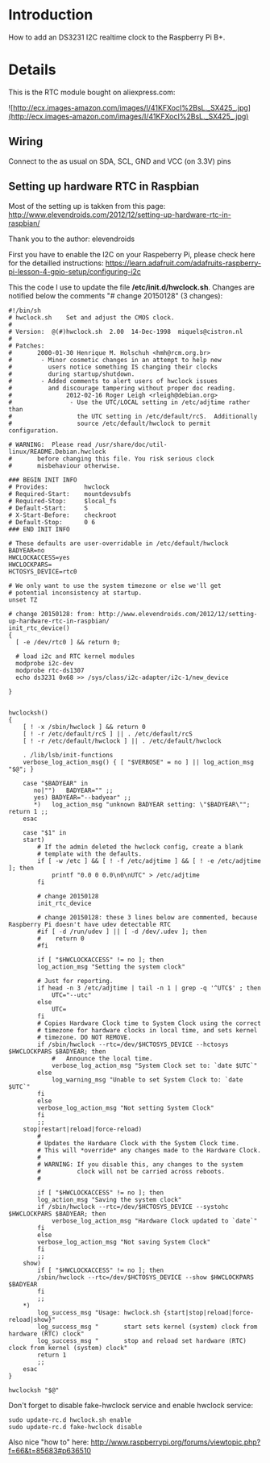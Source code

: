 # Introduction #

How to add an DS3231 I2C realtime clock to the Raspberry Pi B+.


# Details #

This is the RTC module bought on aliexpress.com:

![http://ecx.images-amazon.com/images/I/41KFXocI%2BsL._SX425_.jpg](http://ecx.images-amazon.com/images/I/41KFXocI%2BsL._SX425_.jpg)

## Wiring ##
Connect to the as usual on SDA, SCL, GND and VCC (on 3.3V) pins

## Setting up hardware RTC in Raspbian ##
Most of the setting up is takken from this page:
http://www.elevendroids.com/2012/12/setting-up-hardware-rtc-in-raspbian/

Thank you to the author: elevendroids

First you have to enable the I2C on your Raspeberry Pi, please check here for the detailled instructions: https://learn.adafruit.com/adafruits-raspberry-pi-lesson-4-gpio-setup/configuring-i2c

This the code I use to update the file **/etc/init.d/hwclock.sh**. Changes are notified below the comments "# change 20150128" (3 changes):
```
#!/bin/sh
# hwclock.sh	Set and adjust the CMOS clock.
#
# Version:	@(#)hwclock.sh  2.00  14-Dec-1998  miquels@cistron.nl
#
# Patches:
#		2000-01-30 Henrique M. Holschuh <hmh@rcm.org.br>
#		 - Minor cosmetic changes in an attempt to help new
#		   users notice something IS changing their clocks
#		   during startup/shutdown.
#		 - Added comments to alert users of hwclock issues
#		   and discourage tampering without proper doc reading.
#               2012-02-16 Roger Leigh <rleigh@debian.org>
#                - Use the UTC/LOCAL setting in /etc/adjtime rather than
#                  the UTC setting in /etc/default/rcS.  Additionally
#                  source /etc/default/hwclock to permit configuration.

# WARNING:	Please read /usr/share/doc/util-linux/README.Debian.hwclock
#		before changing this file. You risk serious clock
#		misbehaviour otherwise.

### BEGIN INIT INFO
# Provides:          hwclock
# Required-Start:    mountdevsubfs
# Required-Stop:     $local_fs
# Default-Start:     S
# X-Start-Before:    checkroot
# Default-Stop:      0 6
### END INIT INFO

# These defaults are user-overridable in /etc/default/hwclock
BADYEAR=no
HWCLOCKACCESS=yes
HWCLOCKPARS=
HCTOSYS_DEVICE=rtc0

# We only want to use the system timezone or else we'll get
# potential inconsistency at startup.
unset TZ

# change 20150128: from: http://www.elevendroids.com/2012/12/setting-up-hardware-rtc-in-raspbian/
init_rtc_device()
{
  [ -e /dev/rtc0 ] && return 0;

  # load i2c and RTC kernel modules
  modprobe i2c-dev
  modprobe rtc-ds1307
  echo ds3231 0x68 >> /sys/class/i2c-adapter/i2c-1/new_device

}


hwclocksh()
{
    [ ! -x /sbin/hwclock ] && return 0
    [ ! -r /etc/default/rcS ] || . /etc/default/rcS
    [ ! -r /etc/default/hwclock ] || . /etc/default/hwclock

    . /lib/lsb/init-functions
    verbose_log_action_msg() { [ "$VERBOSE" = no ] || log_action_msg "$@"; }

    case "$BADYEAR" in
       no|"")	BADYEAR="" ;;
       yes)	BADYEAR="--badyear" ;;
       *)	log_action_msg "unknown BADYEAR setting: \"$BADYEAR\""; return 1 ;;
    esac

    case "$1" in
	start)
	    # If the admin deleted the hwclock config, create a blank
	    # template with the defaults.
	    if [ -w /etc ] && [ ! -f /etc/adjtime ] && [ ! -e /etc/adjtime ]; then
	        printf "0.0 0 0.0\n0\nUTC" > /etc/adjtime
	    fi
            
        # change 20150128
        init_rtc_device

        # change 20150128: these 3 lines below are commented, because Raspberry Pi doesn't have udev detectable RTC
        #if [ -d /run/udev ] || [ -d /dev/.udev ]; then
        #    return 0
        #fi

	    if [ "$HWCLOCKACCESS" != no ]; then
		log_action_msg "Setting the system clock"

		# Just for reporting.
		if head -n 3 /etc/adjtime | tail -n 1 | grep -q '^UTC$' ; then
		    UTC="--utc"
		else
		    UTC=
		fi
		# Copies Hardware Clock time to System Clock using the correct
		# timezone for hardware clocks in local time, and sets kernel
		# timezone. DO NOT REMOVE.
		if /sbin/hwclock --rtc=/dev/$HCTOSYS_DEVICE --hctosys $HWCLOCKPARS $BADYEAR; then
		    #	Announce the local time.
		    verbose_log_action_msg "System Clock set to: `date $UTC`"
		else
		    log_warning_msg "Unable to set System Clock to: `date $UTC`"
		fi
	    else
		verbose_log_action_msg "Not setting System Clock"
	    fi
	    ;;
	stop|restart|reload|force-reload)
	    #
	    # Updates the Hardware Clock with the System Clock time.
	    # This will *override* any changes made to the Hardware Clock.
	    #
	    # WARNING: If you disable this, any changes to the system
	    #          clock will not be carried across reboots.
	    #

	    if [ "$HWCLOCKACCESS" != no ]; then
		log_action_msg "Saving the system clock"
		if /sbin/hwclock --rtc=/dev/$HCTOSYS_DEVICE --systohc $HWCLOCKPARS $BADYEAR; then
		    verbose_log_action_msg "Hardware Clock updated to `date`"
		fi
	    else
		verbose_log_action_msg "Not saving System Clock"
	    fi
	    ;;
	show)
	    if [ "$HWCLOCKACCESS" != no ]; then
		/sbin/hwclock --rtc=/dev/$HCTOSYS_DEVICE --show $HWCLOCKPARS $BADYEAR
	    fi
	    ;;
	*)
	    log_success_msg "Usage: hwclock.sh {start|stop|reload|force-reload|show}"
	    log_success_msg "       start sets kernel (system) clock from hardware (RTC) clock"
	    log_success_msg "       stop and reload set hardware (RTC) clock from kernel (system) clock"
	    return 1
	    ;;
    esac
}

hwclocksh "$@"
```

Don't forget to disable fake-hwclock service and enable hwclock service:
```
sudo update-rc.d hwclock.sh enable
sudo update-rc.d fake-hwclock disable
```

Also nice "how to" here: http://www.raspberrypi.org/forums/viewtopic.php?f=66&t=85683#p636510